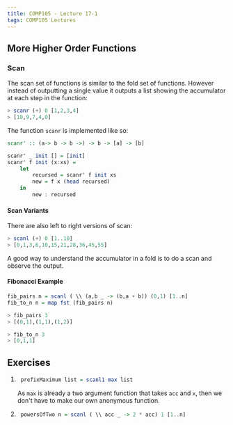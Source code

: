```yaml
---
title: COMP105 - Lecture 17-1
tags: COMP105 Lectures
---
```

## More Higher Order Functions
### Scan
The scan set of functions is similar to the fold set of functions. However instead of outputting a single value it outputs a list showing the accumulator at each step in the function:

```haskell
> scanr (+) 0 [1,2,3,4]
> [10,9,7,4,0]
```

The function `scanr` is implemented like so:

```haskell
scanr' :: (a-> b -> b ->) -> b -> [a] -> [b]

scanr' _ init [] = [init]
scanr' f init (x:xs) =
	let
		recursed = scanr' f init xs
		new = f x (head recursed)
	in
		new : recursed
```

#### Scan Variants
There are also left to right versions of scan:

```haskell
> scanl (+) 0 [1..10]
> [0,1,3,6,10,15,21,28,36,45,55]
```

A good way to understand the accumulator in a fold is to do a scan and observe the output.

#### Fibonacci Example

```haskell
fib_pairs n = scanl ( \\ (a,b _ -> (b,a + b)) (0,1) [1..n]
fib_to_n n = map fst (fib_pairs n)

> fib_pairs 3
> [(0,1),(1,1),(1,2)]

> fib_to_n 3
> [0,1,1]
```

## Exercises
1. ```haskell 
	prefixMaximum list = scanl1 max list
	```
	
	As `max` is already a two argument function that takes `acc` and `x`, then we don't have to make our own anonymous function.

1. ```haskell
	powersOfTwo n = scanl ( \\ acc _ -> 2 * acc) 1 [1..n]
	```